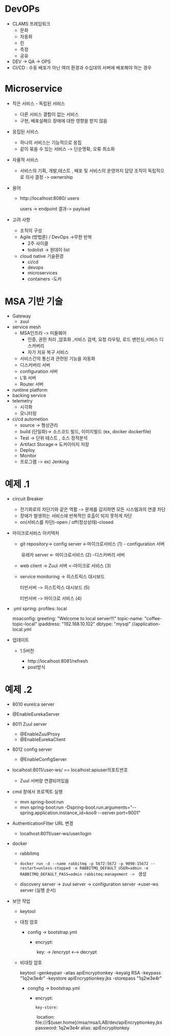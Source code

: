 # DevOPs

- CLAMS 프레임워크 
  - 문화
  - 자동화
  - 린
  - 측정
  - 공유
- DEV -> QA -> OPS
- CI/CD : 수동 배포가 아닌 여러 환경과 수십대의 서버에 배포해야 하는 경우 



# Microservice

- 작은 서비스 - 독립된 서비스 
  - 다른 서비스 결합이 없는 서비스 
  - 구현, 배포실해으 장애에 대한 영향을 받지 않음 
- 응집된 서비스 
  - 하나의 서비스는 기능적으로 응집
  - 같이 묶을 수 있는 서비스 -> 단순명확, 오류 최소화
- 자율적 서비스 
  - 서비스의 기획, 개발,테스트 , 배포 및 서비스의 운영까지 담당 조직이 독립적으로 의사 결정 -> ownership 



- 용어 

  - http://localhost:8080/ users 

    users -> endpoint    결과-> payload



- 고려 사항 
  - 조직의 구성 
  - Agile (방법론) / DevOps      ->무한 반복 
    - 2주 사이클 
    - todolist -> 원데이 list 
  - cloud native 기술환경
    - ci/cd
    - devops
    - microservices 
    - containers -도커 



# MSA 기반 기술

- Gateway 
  - zuul
- service mesh 
  - MSA인프라 -> 미들웨어 
    - 인증, 권한 처리 ,암호화 ,서비스 검색, 요청 라우팅, 로드 밴런싱,서비스 디스커버리  
    - 자가 치유 복구 서비스
  - 서비스간의 통신과 관련된 기능을 자동화 
  - 디스커버리 서버  
  - configuration 서버 
  - L'B 서버 
  - Router 서버 
- runtime platform
- backing service 
- telemetry
  - 시각화 
  - 모니터링 
- ci/cd autometion
  - source -> 형상관리
  - build (단일화)-> 소스코드 빌드, 이미지빌드 (ex, docker dockerfile)
  - Test -> 단위 테스트 , 소스 정적분석 
  - Artifact Storage-> 도커이미지 저장 
  - Deploy
  - Monitor 
  - 프로그램 -> ex) Jenking



# 예제 .1

- circuit Breaker
  - 전기회로의 차단기와 같은 역활 -> 문제를 감지하면 모든 시스템과의 연결 차단
  - 장애가 발생하는 서비스에 반복적인 호출이 되지 못하게 차단 
  - on(서비스를 차단)-open / off(정상상태)-closed  



- 마이크로서비스 아키텍처

  - git repository-> config server <-마이크로서비스 (1) - configuration 서버 

    ​		 유레카 server <- 마이크로서비스 (2) -디스커버리 서버 

  - web client -> Zuul 서버 <-마이크로 서비스 (3)

  - service monitoring -> 히스트릭스 대시보드 

    터빈서버 -> 히스트릭스 대시보드 (5)

    터빈서버 -> 마이크로 서비스 (4)
    
    


- .yml 
  spring:
  		profiles: local

  msaconfig:
  		greeting: "Welcome to local server!!!"
  		topic-name: "coffee-topic-local"
  		ipaddress: "192.168.10.102"
  		dbtype: "mysql"                                                          //application-local.yml

  

- 업데이트 


  - 1.5버전 

    - http://localhost:8081/refresh
    - post방식 

  

# 예제 .2

- 8010 eurelca server
- @EnableEurekaServer
  
- 8011 Zuul server

  - @EnableZuulProxy
  - @EnableEurekaClient
  
- 8012 config server 
  - @EnableConfigServer



- localhost:8011/user-ws/         == localhost:apiuser의포트번호 

  - Zuul 서버랑 연결되어있음

  

- cmd 창에서 프로젝트 실행
  - mvn spring-boot:run 
  - mvn spring-boot:run  -Dspring-boot.run.arguments="--spring.application.instance_id=koo9 --server.port=9001"



- AuthenticationFilter URL 변경

  - localhost:8011/user-ws/user/login 

- docker 

  - rabbitmq

  - `docker run -d --name rabbitmq -p 5672:5672 -p 9090:15672 --restart=unless-stopped -e RABBITMQ_DEFAULT_USER=admin -e RABBITMQ_DEFAULT_PASS=admin rabbitmq:management -> ` 생성

  - discovery server -> zuul server -> configuration server ->user-ws server (실행 순서)

- 보안 작업 

  - keytool

  - 대칭 암호  

    - config -> bootstrap.yml

      - encrypt:

        ​		key:                -> /encrypt              <--> decrypt

  - 비대칭 암호 

    keytool -genkeypair -alias apiEncryptionkey -keyalg RSA -keypass "1q2w3e4r" -keystore apiEncryptionkey.jks -storepass "1q2w3e4r"

    - congfig -> bootstrap.yml

      - encrypt:

         	key-store:	

        ​	  location: file:///${user.home}/msa/msa/LAB/dev/apiEncryptionkey.jks
    	password: 1q2w3e4r
          	alias: apiEncryptionkey
      
